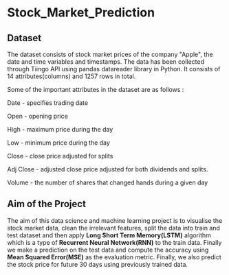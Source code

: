 # Stock_Market_Prediction

## Dataset

The dataset consists of stock market prices of the company "Apple", the date and time variables and timestamps. The data has been collected through Tiingo API using pandas datareader library in Python.  It consists of 14 attributes(columns) and 1257 rows in total. 

Some of the important attributes in the dataset are as follows :

Date - specifies trading date

Open - opening price

High - maximum price during the day

Low - minimum price during the day

Close - close price adjusted for splits

Adj Close - adjusted close price adjusted for both dividends and splits.

Volume - the number of shares that changed hands during a given day


## Aim of the Project

The aim of this data science and machine learning project is to visualise the stock market data, clean the irrelevant features, split the data into train and test dataset and then apply **Long Short Term Memory(LSTM)** algorithm which is a type of **Recurrent Neural Network(RNN)** to the train data. Finally we make a prediction on the test data and compute the accuracy using **Mean Squared Error(MSE)** as the evaluation metric. Finally, we also predict the stock price for future 30 days using previously trained data.  
